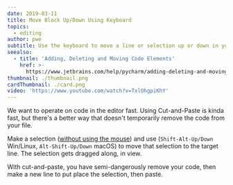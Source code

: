 ```yaml
---
date: 2019-03-11
title: Move Block Up/Down Using Keyboard
topics:
  - editing
author: pwe
subtitle: Use the keyboard to move a line or selection up or down in your file.
seealso:
  - title: 'Adding, Deleting and Moving Code Elements'
    href: >-
      https://www.jetbrains.com/help/pycharm/adding-deleting-and-moving-lines.html
thumbnail: ./thumbnail.png
cardThumbnail: ./card.png
video: 'https://www.youtube.com/watch?v=TxlOhgpiKhY'
---
```


We want to operate on code in the editor fast. Using Cut-and-Paste is
kinda fast, but there's a better way that doesn't temporarily remove the
code from your file.

Make a selection ([without using the mouse](../make-extend-selection/))
and use (`Shift-Alt-Up/Down` Win/Linux, `Alt-Shift-Up/Down` macOS)
to move that selection to the target line. The selection gets dragged
along, in view.

With cut-and-paste, you have semi-dangerously remove your code, then
make a new line to put place the selection, then paste.
